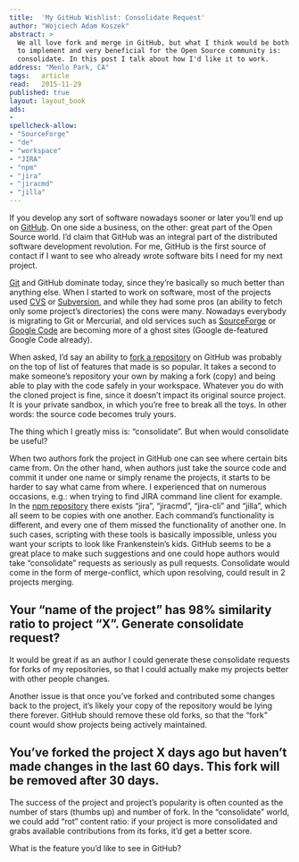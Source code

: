 ```yaml
---
title:	'My GitHub Wishlist: Consolidate Request'
author: "Wojciech Adam Koszek"
abstract: >
  We all love fork and merge in GitHub, but what I think would be both hard
  to implement and very beneficial for the Open Source community is:
  consolidate. In this post I talk about how I'd like it to work.
address: "Menlo Park, CA"
tags:	article
read:	2015-11-29
published: true
layout:	layout_book
ads:
- 
spellcheck-allow:
- "SourceForge"
- "de"
- "workspace"
- "JIRA"
- "npm"
- "jira"
- "jiracmd"
- "jilla"
---
```



If you develop any sort of software nowadays sooner or later you’ll end
up on [GitHub](https://github.com/). On one side a business, on the
other: great part of the Open Source world. I’d claim that GitHub was an
integral part of the distributed software development revolution. For
me, GitHub is the first source of contact if I want to see who already
wrote software bits I need for my next project.

[Git](https://git-scm.com/) and GitHub dominate today, since they’re
basically so much better than anything else. When I started to work on
software, most of the projects used [CVS](http://www.cvs.com/) or
[Subversion](https://subversion.apache.org/), and while they had some
pros (an ability to fetch only some project’s directories) the cons were
many. Nowadays everybody is migrating to Git or Mercurial, and old
services such as [SourceForge](http://sourceforge.net/) or [Google
Code](https://code.google.com/) are becoming more of a ghost sites
(Google de-featured Google Code already).

When asked, I’d say an ability to [fork a
repository](https://help.github.com/articles/fork-a-repo/) on GitHub
was probably on the top of list of features that made is so popular. It
takes a second to make someone’s repository your own by making a fork
(copy) and being able to play with the code safely in your workspace.
Whatever you do with the cloned project is fine, since it doesn’t impact
its original source project. It is your private sandbox, in which you’re
free to break all the toys. In other words: the source code becomes
truly yours.

The thing which I greatly miss is: “consolidate”. But when would
consolidate be useful?

When two authors fork the project in GitHub one can see where certain
bits came from. On the other hand, when authors just take the source
code and commit it under one name or simply rename the projects, it
starts to be harder to say what came from where. I experienced that on
numerous occasions, e.g.: when trying to find JIRA command line client
for example. In the [npm repository](https://www.npmjs.com/) there
exists “jira”, “jiracmd”, “jira-cli” and “jilla”, which all seem to be
copies with one another. Each command’s functionality is different, and
every one of them missed the functionality of another one. In such
cases, scripting with these tools is basically impossible, unless you
want your scripts to look like Frankenstein’s kids. GitHub seems to be a
great place to make such suggestions and one could hope authors would
take “consolidate” requests as seriously as pull requests. Consolidate
would come in the form of merge-conflict, which upon resolving, could
result in 2 projects merging.

Your “name of the project” has 98% similarity ratio to project “X”. Generate consolidate request? 
--------------------------------------------------------------------------------------------------

It would be great if as an author I could generate these consolidate
requests for forks of my repositories, so that I could actually make my
projects better with other people changes.

Another issue is that once you’ve forked and contributed some changes
back to the project, it’s likely your copy of the repository would be
lying there forever. GitHub should remove these old forks, so that the
“fork” count would show projects being actively maintained.

You’ve forked the project X days ago but haven’t made changes in the last 60 days. This fork will be removed after 30 days.
---------------------------------------------------------------------------------------------------------------------------

The success of the project and project’s popularity is often counted as
the number of stars (thumbs up) and number of fork. In the “consolidate”
world, we could add “rot” content ratio: if your project is more
consolidated and grabs available contributions from its forks, it’d get
a better score.

What is the feature you’d like to see in GitHub?

